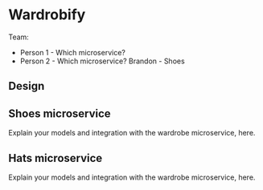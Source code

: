# Wardrobify

Team:

* Person 1 - Which microservice?
* Person 2 - Which microservice?
Brandon - Shoes

## Design

## Shoes microservice

Explain your models and integration with the wardrobe
microservice, here.

## Hats microservice

Explain your models and integration with the wardrobe
microservice, here.
